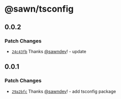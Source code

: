 # @sawn/tsconfig

## 0.0.2

### Patch Changes

- [`24c43fb`](https://github.com/sawndev/configs/commit/24c43fb62a266c10d2d4fbf087dda67aac143f33) Thanks [@sawndev](https://github.com/sawndev)! - update

## 0.0.1

### Patch Changes

- [`29a2bfc`](https://github.com/sawndev/configs/commit/29a2bfcec997567ca66e410890cc906c1dd10cfe) Thanks [@sawndev](https://github.com/sawndev)! - add tsconfig package
